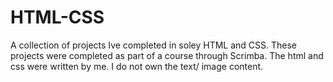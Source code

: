 # HTML-CSS
 A collection of projects Ive completed in soley HTML and CSS.
 These projects were completed as part of a course through Scrimba.
 The html and css were written by me.  I do not own the text/ image content.

